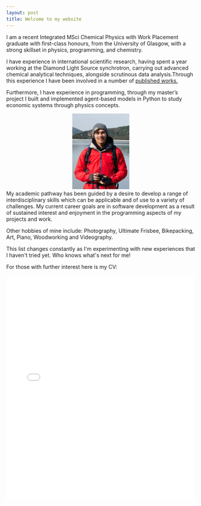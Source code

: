 ```yaml
---
layout: post
title: Welcome to my website
---
```

I am a recent Integrated MSci Chemical Physics with Work Placement graduate with first-class honours, from the University of Glasgow, with a strong skillset in physics, programming, and chemistry. 

I have experience in international scientific research, having spent a year working at the Diamond Light Source synchrotron, carrying out advanced chemical analytical techniques, alongside scrutinous data analysis.Through this experience I have been involved in a number of <a href="https://www.scopus.com/authid/detail.uri?authorId=57199195050">published works.</a>

 Furthermore, I have experience in programming, through my master’s project I built and implemented agent-based models in Python to
study economic systems through physics concepts.
<center>
<img src="/Leon_Profile.jpg" alt="Profile Photo of Leon Williams"   width = '30%'  height = 'auto'>
</center>
My academic pathway has been guided by a desire to develop a range of interdisciplinary skills which can be applicable and of use to a variety of challenges. My current career goals are in software development as a result of sustained interest and enjoyment in the programming aspects of my projects and work.  

Other hobbies of mine include: Photography, Ultimate Frisbee, Bikepacking, Art, Piano, Woodworking and Videography.

This list changes constantly as I'm experimenting with new experiences that I haven't tried yet. Who knows what's next for me!

For those with further interest here is my CV:

<embed src="Leon_Williams_CV_Graduate.pdf" type="application/pdf" width= '500' height="600">
